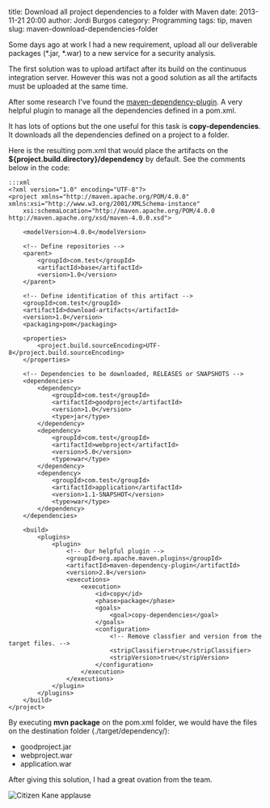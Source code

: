 title: Download all project dependencies to a folder with Maven
date: 2013-11-21 20:00
author: Jordi Burgos
category: Programming
tags: tip, maven
slug: maven-download-dependencies-folder

Some days ago at work I had a new requirement, upload all our deliverable packages (\*.jar, \*.war) to a new service for a security analysis.

The first solution was to upload artifact after its build on the continuous integration server. However this was not a good solution as all the artifacts must be uploaded at the same time.

After some research I've found the [maven-dependency-plugin](http://maven.apache.org/plugins/maven-dependency-plugin/). A very helpful plugin to manage all the dependencies defined in a pom.xml.

It has lots of options but the one useful for this task is **copy-dependencies**. It downloads all the dependencies defined on a project to a folder.

Here is the resulting pom.xml that would place the artifacts on the **${project.build.directory}/dependency** by default. See the comments below in the code:

    :::xml
    <?xml version="1.0" encoding="UTF-8"?>
    <project xmlns="http://maven.apache.org/POM/4.0.0" xmlns:xsi="http://www.w3.org/2001/XMLSchema-instance"
        xsi:schemaLocation="http://maven.apache.org/POM/4.0.0 http://maven.apache.org/xsd/maven-4.0.0.xsd">
    
        <modelVersion>4.0.0</modelVersion>
    
        <!-- Define repositories -->
        <parent>
            <groupId>com.test</groupId>
            <artifactId>base</artifactId>
            <version>1.0</version>
        </parent>
    
        <!-- Define identification of this artifact -->
        <groupId>com.test</groupId>
        <artifactId>download-artifacts</artifactId>
        <version>1.0</version>
        <packaging>pom</packaging>
    
        <properties>
            <project.build.sourceEncoding>UTF-8</project.build.sourceEncoding>
        </properties>

        <!-- Dependencies to be downloaded, RELEASES or SNAPSHOTS -->
        <dependencies>
            <dependency>
                <groupId>com.test</groupId>
                <artifactId>goodproject</artifactId>
                <version>1.0</version>
                <type>jar</type>
            </dependency>
            <dependency>
                <groupId>com.test</groupId>
                <artifactId>webproject</artifactId>
                <version>5.0</version>
                <type>war</type>
            </dependency>
            <dependency>
                <groupId>com.test</groupId>
                <artifactId>application</artifactId>
                <version>1.1-SNAPSHOT</version>
                <type>war</type>
            </dependency>
        </dependencies>
    
        <build>
            <plugins>
                <plugin>
                    <!-- Our helpful plugin -->
                    <groupId>org.apache.maven.plugins</groupId>
                    <artifactId>maven-dependency-plugin</artifactId>
                    <version>2.8</version>
                    <executions>
                        <execution>
                            <id>copy</id>
                            <phase>package</phase>
                            <goals>
                                <goal>copy-dependencies</goal>
                            </goals>
                            <configuration>
                                <!-- Remove classfier and version from the target files. -->
                                <stripClassifier>true</stripClassifier>
                                <stripVersion>true</stripVersion>
                            </configuration>
                        </execution>
                    </executions>
                </plugin>
            </plugins>
        </build>
    </project>

By executing **mvn package** on the pom.xml folder, we would have the files on the destination folder (./target/dependency/):

* goodproject.jar
* webproject.war
* application.war

After giving this solution, I had a great ovation from the team.

<div class="center" markdown="1">

![Citizen Kane applause]({filename}/images/meme/citizenkane.gif)

</div>

